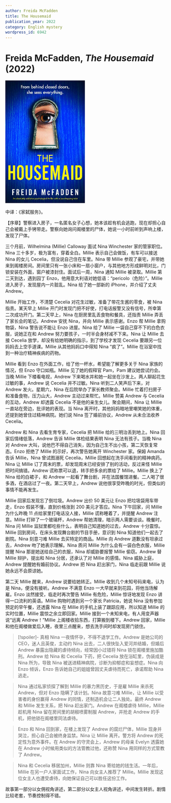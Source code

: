 ```yaml
---
author: Freida McFadden
title: The Housemaid
publication_year: 2022
category: English mystery
wordpress_id: 6942
---
```


# Freida McFadden, <i>The Housemaid</i> (2022)

<img src=images/2022_cover.jpg width=250/>

中译：《家弑服务》。

【序章】警察进入房子，一名匿名女子心想，她本该趁有机会逃跑，现在却担心自己会被戴上手铐带走。警察向她询问阁楼里的尸体，她说一小时前听到声响上楼，发现了尸体。

三个月前，Wilhelmina (Millie) Calloway 面试 Nina Winchester 家的管家职位。Nina 三十多岁，极为富有，穿着全白。Millie 表示自己会做饭，有车可以接送 Nina 的女儿 Cecelia，但没说自己住在车里。Nina 带 Millie 参观了豪宅，并带她来到阁楼房间。房间里只有一张小床和一扇小窗户，与其他地方形成鲜明对比，门锁安装在外面，窗户被漆封住。面试后一周，Nina 通知 Millie 被录取。Millie 第二天到达，遇到园丁 Enzo，他用意大利语对她低语：“pericolo（危险）”。Millie 进入房子，发现屋内一片脏乱。Nina 给了她一部新的 iPhone，并介绍了丈夫 Andrew。

Millie 开始工作，不清楚 Cecelia 对花生过敏，准备了带花生酱的零食，被 Nina 指责。某天早上 Millie 开门时发现门把不好使，打电话报警又没有信号，所幸第二次成功开门。第二天早上，Nina 在厨房里乱丢食物和餐具，还指责 Millie 弄丢了家长会的笔记。Andrew 安抚 Nina，并向 Millie 表示感谢。Enzo 帮 Millie 拿购物袋，Nina 警告说不能让 Enzo 进屋。Nina 给了 Millie 一袋自己穿不下的白色衣服，说她正在和 Andrew 努力要孩子，一时半会身材减不下来。Nina 让 Millie 去接 Cecelia 放学，却没有给她明确的指示，到了学校才发现 Cecelia 要跟另一位妈妈去上空手道课。Millie 从其他妈妈口中得知 Nina “疯了”。Millie 在浴室中找到一种治疗精神疾病的药物。

Millie 看到 Enzo 在外面工作，给了他一杯水，希望能了解更多关于 Nina 家族的情况，但 Enzo 守口如瓶。Millie 见了她的假释官 Pam，Pam 建议她尝试约会。当晚 Millie 下楼看电视，Andrew 下来喝水并和她一起坐在沙发上。两人聊起花生过敏的事，Andrew 说 Cecelia 并不过敏。Nina 听到二人笑声后下来，对 Andrew 发火。星期六，Nina 在后院举办了家长教师聚会。Millie 忙着打扫房子和准备食物，压力山大，Andrew 主动过来帮忙。Millie 赞美 Andrew 与 Cecelia 的互动，Andrew 却透露 Cecelia 不是他的亲生女儿。聚会期间，Nina 让 Millie 一直站在旁边，批评她的表现。当 Nina 离开时，其他妈妈暗地里嘲笑她的体重，还提到她曾住过精神病院。她们说 Nina 签了婚前协议，Andrew 从未合法收养 Cecelia。

Andrew 和 Nina 去看生育专家，Cecelia 把 Millie 给的三明治丢到地上。Nina 回家后情绪低落，Andrew 告诉 Millie 体检结果表明 Nina 无法有孩子。当晚 Nina 对 Andrew 大叫，说他巴不得自己消失，因为自己生不出小孩，第二天恢复常态。Enzo 拒绝了 Millie 的示好，再次警告她离开 Winchester 家。保姆 Amanda 告诉 Millie，Nina 曾试图溺死 Cecelia，Millie 回想起在洗手间看到的精神病药。Nina 让 Millie 订了周末的票，却发现周末已经安排了别的活动，反过来怪 Millie 把时间搞错。Andrew 谎称票可以退，转手把多余的票给了 Millie。Millie 换上了 Nina 给的白裙子，和 Andrew 一起看了舞台剧，并在法国餐馆进餐。二人喝了很多酒，在酒店过了一夜。第二天早上，Andrew 说他很享受昨晚的时光，但类似的事情不能再发生。

Millie 回家后发现忘了倒垃圾。Andrew 出价 50 美元让 Enzo 把垃圾袋用车带走，Enzo 假装不懂，直到价格涨到 200 美元才答应。Nina 下午回家，问 Millie 为什么昨晚 11 点给家里打电话没人接，Millie 谎称睡着了，并提醒 Andrew 注意。Millie 打碎了一个玻璃杯，Andrew 帮她清理，暗示两人需要谈谈。晚餐时，Nina 问 Millie 监狱里都吃些什么，表明自己知道她的过去，Andrew 十分震惊。Millie 回到房间，在床头发现舞台剧的节目手册，意识到 Nina 知道他们一起去了剧院。Nina 刻意刁难 Millie 去买特定的商品。Millie 向 Andrew 道歉没有坦承过去，Andrew 吻了她表示理解。Nina 质问 Millie 为什么会有一袋白色衣服，Millie 提醒 Nina 那是她送给自己的衣服，Nina 却威胁要报警 Millie 偷窃。Andrew 替 Millie 辩护，提出和 Nina 分居，还承认了对 Millie 的感情。Nina 威胁上庭，Andrew 提醒她有婚前协议。Andrew 把 Nina 赶出家门，Nina 临走前跟 Millie 说她永远不会原谅她。

第二天 Millie 醒来，Andrew 说要给她转正。Millie 收到几个未知号码来电，认为是 Nina，便没有接听。Andrew 不满意 Enzo 一大早就来到花园，将他当场解雇。Enzo 淡然接受，临走时再次警告 Millie 有危险，Millie 惊讶地发现 Enzo 讲得一口流利的英语。Millie 购物时遇到另一个家长 Patricia，她说 Nina 没有参加预定的早午餐，还透露 Nina 在 Millie 的手机上装了跟踪应用，所以知道 Millie 的实时位置，Millie 震惊之余立即回家。Millie 接到一个未知来电，有人用变声器说“远离 Andrew！”Millie 上阁楼收拾东西，打算搬到楼下。Andrew 回家，Millie 和他在阁楼做爱后入睡，夜里三点醒来，想去洗手间时却发现房门锁住。

> [!spoiler]- 真相
> Nina 一夜情怀孕，不得不退学工作。Andrew 是她公司的 CEO，迷人且英俊，主动约 Nina 出去，二人很快坠入爱河并结婚，但婚后 Andrew 暴露出隐藏的虐待倾向，经常因小过错将 Nina 锁在阁楼里施加酷刑。Andrew 给 Nina 和 Cecelia 下药，把 Cecelia 放在浴缸里，伪装成是 Nina 所为，导致 Nina 被送进精神病院，诊断为抑郁症和妄想症。Nina 向 Enzo 倾诉，Enzo 告诉她自己的姐姐曾因丈夫虐待而死亡，承诺帮助 Nina 逃走。

> Nina 通过私家侦探了解到 Millie 的暴力黑历史，于是雇 Millie 来杀死 Andrew，但对 Enzo 隐瞒了该计划。Nina 故意刁难 Millie，让 Millie 以受害者的身份赢得 Andrew 的同情，还制造机会让二人独处。最终 Andrew 和 Millie 发生关系，把 Nina 赶出家门。Andrew 在阁楼虐待 Millie，Millie 趁机用 Nina 留在房间里的胡椒喷雾制服 Andrew，并抢走 Andrew 的手机，把他锁在阁楼里同法虐待。

> Enzo 和 Nina 回到家，在楼上发现了 Andrew 的腐烂尸体，Millie 现身并哭泣，担心自己会被终身监禁。Nina 让 Millie 离开。警方将 Andrew 的死定性为意外事件。在 Andrew 的守灵会上，Andrew 的母亲 Evelyn 透露她在 Andrew 小时候用类似的方法管教过他，还称赞 Nina 用同样的方式管教了 Andrew。

> Nina 和 Cecelia 移居加州，Millie 则靠 Nina 寄给她的钱生活。一年后，Millie 在另一户人家面试工作，Nina 向女主人推荐了 Millie。Millie 发现这位女主人也遭受虐待，向她保证自己可以胜任这份工作。

故事第一部分以女佣视角讲述，第二部分以女主人视角讲述，中间发生转折。剧情比较老套，节奏控制得不错。